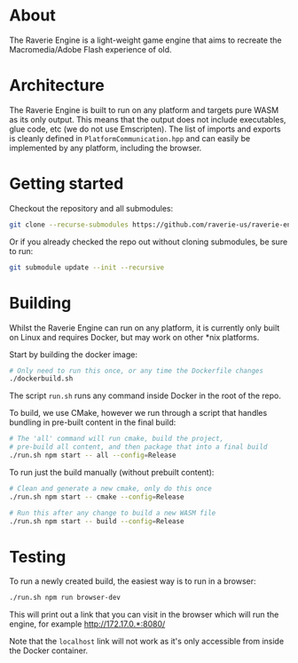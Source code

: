 # About
The Raverie Engine is a light-weight game engine that aims to recreate the Macromedia/Adobe Flash experience of old.

# Architecture
The Raverie Engine is built to run on any platform and targets pure WASM as its only output. This means that the output does not include executables, glue code, etc (we do not use Emscripten). The list of imports and exports is cleanly defined in `PlatformCommunication.hpp` and can easily be implemented by any platform, including the browser.

# Getting started
Checkout the repository and all submodules:

```bash
git clone --recurse-submodules https://github.com/raverie-us/raverie-engine.git
```

Or if you already checked the repo out without cloning submodules, be sure to run:
```bash
git submodule update --init --recursive
```

# Building
Whilst the Raverie Engine can run on any platform, it is currently only built on Linux and requires Docker, but may work on other *nix platforms.

Start by building the docker image:

```bash
# Only need to run this once, or any time the Dockerfile changes
./dockerbuild.sh
```

The script `run.sh` runs any command inside Docker in the root of the repo.

To build, we use CMake, however we run through a script that handles bundling in pre-built content in the final build:

```bash
# The 'all' command will run cmake, build the project,
# pre-build all content, and then package that into a final build
./run.sh npm start -- all --config=Release
```

To run just the build manually (without prebuilt content):

```bash
# Clean and generate a new cmake, only do this once
./run.sh npm start -- cmake --config=Release

# Run this after any change to build a new WASM file
./run.sh npm start -- build --config=Release
```

# Testing

To run a newly created build, the easiest way is to run in a browser:
```bash
./run.sh npm run browser-dev
```

This will print out a link that you can visit in the browser which will run the engine, for example http://172.17.0.*:8080/

Note that the `localhost` link will not work as it's only accessible from inside the Docker container.
